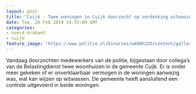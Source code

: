 ```yaml
---
layout: post
title: "Cuijk - Twee woningen in Cuijk doorzocht op verdenking witwassen"
date: Tue, 26 Feb 2019 14:33:00 GMT
categories: 
- noord-brabant 
- cuijk 
feature_image: "https://www.politie.nl/binaries/w400h225/content/gallery/politie/nieuws/2017/mei/06-dh/geld-witwassen.jpg"
---
```


Vandaag doorzochten medewerkers van de politie, bijgestaan door collega’s van de Belastingdienst twee woonhuizen in de gemeente Cuijk. Er is onder meer gekeken of er onverklaarbaar vermogen in de woningen aanwezig was, wat kan wijzen op witwassen. De gemeente heeft aansluitend een controle uitgevoerd in beide woningen.
